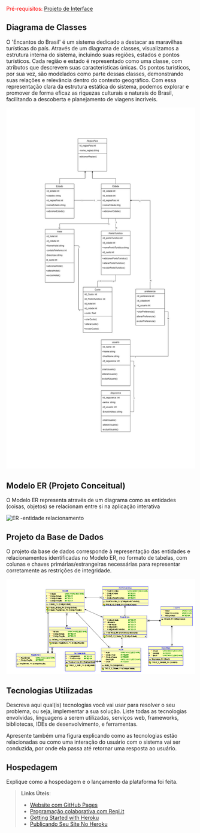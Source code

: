 
<span style="color:red">Pré-requisitos: <a href="3-Projeto de Interface.md"> Projeto de Interface</a></span>



## Diagrama de Classes

O 'Encantos do Brasil' é um sistema dedicado a destacar as maravilhas turísticas do país. Através de um diagrama de classes, visualizamos a estrutura interna do sistema, incluindo suas regiões, estados e pontos turísticos. Cada região e estado é representado como uma classe, com atributos que descrevem suas características únicas. Os pontos turísticos, por sua vez, são modelados como parte dessas classes, demonstrando suas relações e relevância dentro do contexto geográfico. Com essa representação clara da estrutura estática do sistema, podemos explorar e promover de forma eficaz as riquezas culturais e naturais do Brasil, facilitando a descoberta e planejamento de viagens incríveis.

![Diagrama de classes](https://github.com/ICEI-PUC-Minas-PMV-ADS/pmv-ads-2024-1-e2-proj-int-t2-En-cantos_do_brasil/blob/main/docs/img/WhatsApp%20Image%202024-04-01%20at%2020.18.17.jpeg?raw=true)



## Modelo ER (Projeto Conceitual)

O Modelo ER representa através de um diagrama como as entidades (coisas, objetos) se relacionam entre si na aplicação interativa

![ER -entidade relacionamento](https://github.com/ICEI-PUC-Minas-PMV-ADS/pmv-ads-2024-1-e2-proj-int-t2-En-cantos_do_brasil/assets/144967071/f4196c02-3b58-44bf-b2ae-d5d37fb3ca8b)


## Projeto da Base de Dados

O projeto da base de dados corresponde à representação das entidades e relacionamentos identificadas no Modelo ER, no formato de tabelas, com colunas e chaves primárias/estrangeiras necessárias para representar corretamente as restrições de integridade.
 
![Projeto da Base de Dados](https://raw.githubusercontent.com/ICEI-PUC-Minas-PMV-ADS/pmv-ads-2024-1-e2-proj-int-t2-En-cantos_do_brasil/main/docs/img/Relational_1.png)

## Tecnologias Utilizadas

Descreva aqui qual(is) tecnologias você vai usar para resolver o seu problema, ou seja, implementar a sua solução. Liste todas as tecnologias envolvidas, linguagens a serem utilizadas, serviços web, frameworks, bibliotecas, IDEs de desenvolvimento, e ferramentas.

Apresente também uma figura explicando como as tecnologias estão relacionadas ou como uma interação do usuário com o sistema vai ser conduzida, por onde ela passa até retornar uma resposta ao usuário.

## Hospedagem

Explique como a hospedagem e o lançamento da plataforma foi feita.

> **Links Úteis**:
>
> - [Website com GitHub Pages](https://pages.github.com/)
> - [Programação colaborativa com Repl.it](https://repl.it/)
> - [Getting Started with Heroku](https://devcenter.heroku.com/start)
> - [Publicando Seu Site No Heroku](http://pythonclub.com.br/publicando-seu-hello-world-no-heroku.html)

